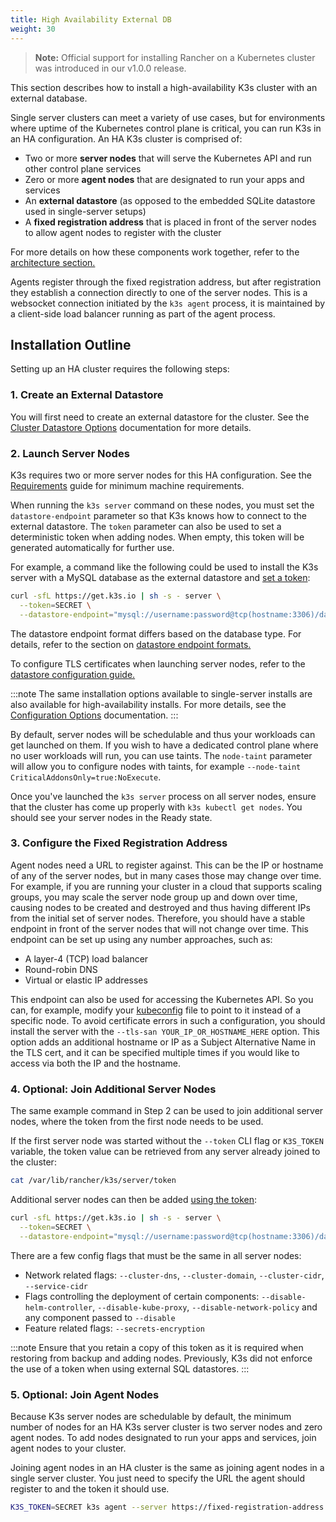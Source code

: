 ```yaml
---
title: High Availability External DB
weight: 30
---
```


> **Note:** Official support for installing Rancher on a Kubernetes cluster was introduced in our v1.0.0 release.

This section describes how to install a high-availability K3s cluster with an external database.

Single server clusters can meet a variety of use cases, but for environments where uptime of the Kubernetes control plane is critical, you can run K3s in an HA configuration. An HA K3s cluster is comprised of:

* Two or more **server nodes** that will serve the Kubernetes API and run other control plane services
* Zero or more **agent nodes** that are designated to run your apps and services
* An **external datastore** (as opposed to the embedded SQLite datastore used in single-server setups)
* A **fixed registration address** that is placed in front of the server nodes to allow agent nodes to register with the cluster

For more details on how these components work together, refer to the [architecture section.](../architecture/architecture.md#high-availability-k3s-server-with-an-external-db)

Agents register through the fixed registration address, but after registration they establish a connection directly to one of the server nodes. This is a websocket connection initiated by the `k3s agent` process, it is maintained by a client-side load balancer running as part of the agent process.

## Installation Outline

Setting up an HA cluster requires the following steps:

### 1. Create an External Datastore
You will first need to create an external datastore for the cluster. See the [Cluster Datastore Options](datastore.md) documentation for more details.

### 2. Launch Server Nodes
K3s requires two or more server nodes for this HA configuration. See the [Requirements](requirements.md) guide for minimum machine requirements.

When running the `k3s server` command on these nodes, you must set the `datastore-endpoint` parameter so that K3s knows how to connect to the external datastore. The `token` parameter can also be used to set a deterministic token when adding nodes. When empty, this token will be generated automatically for further use.

For example, a command like the following could be used to install the K3s server with a MySQL database as the external datastore and [set a token](../reference/server-config.md#cluster-options):

```bash
curl -sfL https://get.k3s.io | sh -s - server \
  --token=SECRET \
  --datastore-endpoint="mysql://username:password@tcp(hostname:3306)/database-name"
```

The datastore endpoint format differs based on the database type. For details, refer to the section on [datastore endpoint formats.](datastore.md#datastore-endpoint-format-and-functionality)

To configure TLS certificates when launching server nodes, refer to the [datastore configuration guide.](datastore.md#external-datastore-configuration-parameters)

:::note
The same installation options available to single-server installs are also available for high-availability installs. For more details, see the [Configuration Options](configuration.md) documentation.
:::

By default, server nodes will be schedulable and thus your workloads can get launched on them. If you wish to have a dedicated control plane where no user workloads will run, you can use taints. The `node-taint` parameter will allow you to configure nodes with taints, for example `--node-taint CriticalAddonsOnly=true:NoExecute`.

Once you've launched the `k3s server` process on all server nodes, ensure that the cluster has come up properly with `k3s kubectl get nodes`. You should see your server nodes in the Ready state.

### 3. Configure the Fixed Registration Address

Agent nodes need a URL to register against. This can be the IP or hostname of any of the server nodes, but in many cases those may change over time. For example, if you are running your cluster in a cloud that supports scaling groups, you may scale the server node group up and down over time, causing nodes to be created and destroyed and thus having different IPs from the initial set of server nodes. Therefore, you should have a stable endpoint in front of the server nodes that will not change over time. This endpoint can be set up using any number approaches, such as:

* A layer-4 (TCP) load balancer
* Round-robin DNS
* Virtual or elastic IP addresses

This endpoint can also be used for accessing the Kubernetes API. So you can, for example, modify your [kubeconfig](https://kubernetes.io/docs/concepts/configuration/organize-cluster-access-kubeconfig/) file to point to it instead of a specific node. To avoid certificate errors in such a configuration, you should install the server with the `--tls-san YOUR_IP_OR_HOSTNAME_HERE` option. This option adds an additional hostname or IP as a Subject Alternative Name in the TLS cert, and it can be specified multiple times if you would like to access via both the IP and the hostname.

### 4. Optional: Join Additional Server Nodes

The same example command in Step 2 can be used to join additional server nodes, where the token from the first node needs to be used.

If the first server node was started without the `--token` CLI flag or `K3S_TOKEN` variable, the token value can be retrieved from any server already joined to the cluster:
```bash
cat /var/lib/rancher/k3s/server/token
```

Additional server nodes can then be added [using the token](../reference/server-config.md#cluster-options):

```bash
curl -sfL https://get.k3s.io | sh -s - server \
  --token=SECRET \
  --datastore-endpoint="mysql://username:password@tcp(hostname:3306)/database-name"
```

There are a few config flags that must be the same in all server nodes:

* Network related flags: `--cluster-dns`, `--cluster-domain`, `--cluster-cidr`, `--service-cidr`
* Flags controlling the deployment of certain components: `--disable-helm-controller`, `--disable-kube-proxy`, `--disable-network-policy` and any component passed to `--disable`
* Feature related flags: `--secrets-encryption`

:::note
Ensure that you retain a copy of this token as it is required when restoring from backup and adding nodes. Previously, K3s did not enforce the use of a token when using external SQL datastores.
:::

### 5. Optional: Join Agent Nodes

Because K3s server nodes are schedulable by default, the minimum number of nodes for an HA K3s server cluster is two server nodes and zero agent nodes. To add nodes designated to run your apps and services, join agent nodes to your cluster.

Joining agent nodes in an HA cluster is the same as joining agent nodes in a single server cluster. You just need to specify the URL the agent should register to and the token it should use.

```bash
K3S_TOKEN=SECRET k3s agent --server https://fixed-registration-address:6443
```
